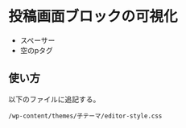 # 投稿画面ブロックの可視化

- スペーサー
- 空のpタグ

## 使い方

以下のファイルに追記する。

```
/wp-content/themes/子テーマ/editor-style.css
```

